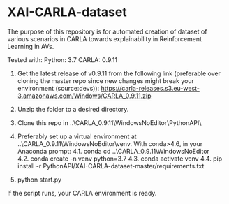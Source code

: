 # XAI-CARLA-dataset
The purpose of this repository is for automated creation of dataset of various scenarios in CARLA towards explainability in Reinforcement Learning in AVs.

Tested with:
Python: 3.7
CARLA: 0.9.11

1. Get the latest release of v0.9.11 from the following link (preferable over cloning the master repo since new changes might break your environment (source:devs)): 
https://carla-releases.s3.eu-west-3.amazonaws.com/Windows/CARLA_0.9.11.zip

2. Unzip the folder to a desired directory.

3. Clone this repo in ..\CARLA_0.9.11\WindowsNoEditor\PythonAPI\

4. Preferably set up a virtual environment at ..\CARLA_0.9.11\WindowsNoEditor\venv. With conda>4.6, in your Anaconda prompt:
   4.1. conda cd ..\CARLA_0.9.11\WindowsNoEditor\
   4.2. conda create -n venv python=3.7
   4.3. conda activate venv
   4.4. pip install -r PythonAPI/XAI-CARLA-dataset-master/requirements.txt
 
5. python start.py

If the script runs, your CARLA environment is ready. 
